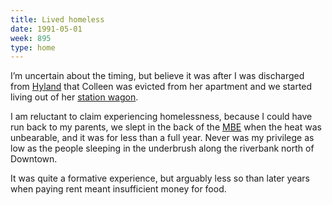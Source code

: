 ```yaml
---
title: Lived homeless
date: 1991-05-01
week: 895
type: home
---
```


I’m uncertain about the timing, but believe it was after I was discharged from [Hyland](/logs/events/1991-hyland/) that Colleen was evicted from her apartment and we started living out of her [station wagon](https://www.dodge-wiki.com/wiki/Plymouth_Reliant).

I am reluctant to claim experiencing homelessness, because I could have run back to my parents, we slept in the back of the [MBE](/logs/events/1988-mbe/) when the heat was unbearable, and it was for less than a full year. Never was my privilege as low as the people sleeping in the underbrush along the riverbank north of Downtown.

It was quite a formative experience, but arguably less so than later years when paying rent meant insufficient money for food.
